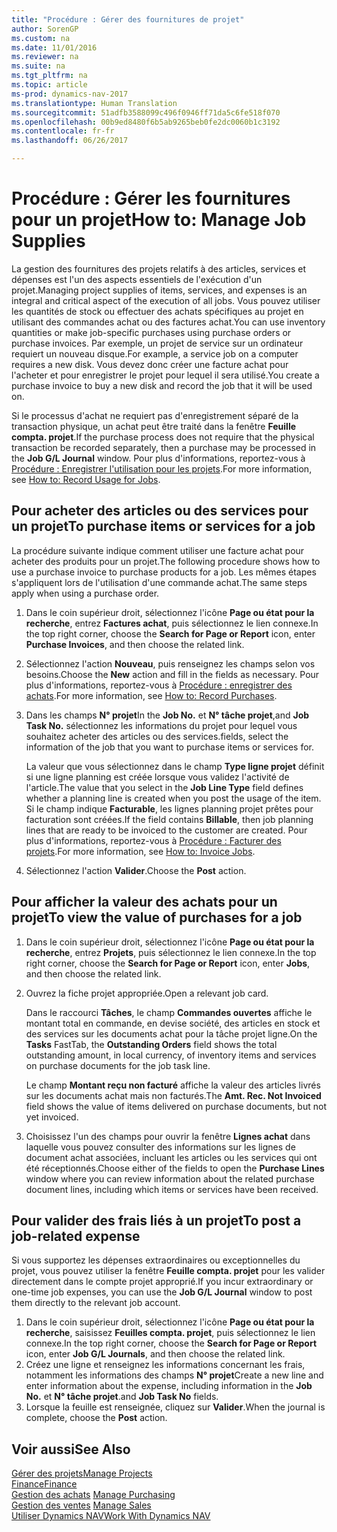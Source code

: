 ```yaml
---
title: "Procédure : Gérer des fournitures de projet"
author: SorenGP
ms.custom: na
ms.date: 11/01/2016
ms.reviewer: na
ms.suite: na
ms.tgt_pltfrm: na
ms.topic: article
ms-prod: dynamics-nav-2017
ms.translationtype: Human Translation
ms.sourcegitcommit: 51adfb3588099c496f0946ff71da5c6fe518f070
ms.openlocfilehash: 00b9ed8480f6b5ab9265beb0fe2dc0060b1c3192
ms.contentlocale: fr-fr
ms.lasthandoff: 06/26/2017

---
```


# <a name="how-to-manage-job-supplies"></a><span data-ttu-id="b69dd-102">Procédure : Gérer les fournitures pour un projet</span><span class="sxs-lookup"><span data-stu-id="b69dd-102">How to: Manage Job Supplies</span></span>
<span data-ttu-id="b69dd-103">La gestion des fournitures des projets relatifs à des articles, services et dépenses est l'un des aspects essentiels de l'exécution d'un projet.</span><span class="sxs-lookup"><span data-stu-id="b69dd-103">Managing project supplies of items, services, and expenses is an integral and critical aspect of the execution of all jobs.</span></span> <span data-ttu-id="b69dd-104">Vous pouvez utiliser les quantités de stock ou effectuer des achats spécifiques au projet en utilisant des commandes achat ou des factures achat.</span><span class="sxs-lookup"><span data-stu-id="b69dd-104">You can use inventory quantities or make job-specific purchases using purchase orders or purchase invoices.</span></span> <span data-ttu-id="b69dd-105">Par exemple, un projet de service sur un ordinateur requiert un nouveau disque.</span><span class="sxs-lookup"><span data-stu-id="b69dd-105">For example, a service job on a computer requires a new disk.</span></span> <span data-ttu-id="b69dd-106">Vous devez donc créer une facture achat pour l'acheter et pour enregistrer le projet pour lequel il sera utilisé.</span><span class="sxs-lookup"><span data-stu-id="b69dd-106">You create a purchase invoice to buy a new disk and record the job that it will be used on.</span></span>

<span data-ttu-id="b69dd-107">Si le processus d'achat ne requiert pas d'enregistrement séparé de la transaction physique, un achat peut être traité dans la fenêtre **Feuille compta. projet**.</span><span class="sxs-lookup"><span data-stu-id="b69dd-107">If the purchase process does not require that the physical transaction be recorded separately, then a purchase may be processed in the **Job G/L Journal** window.</span></span> <span data-ttu-id="b69dd-108">Pour plus d'informations, reportez-vous à [Procédure : Enregistrer l'utilisation pour les projets](projects-how-record-job-usage.md).</span><span class="sxs-lookup"><span data-stu-id="b69dd-108">For more information, see [How to: Record Usage for Jobs](projects-how-record-job-usage.md).</span></span>

## <a name="to-purchase-items-or-services-for-a-job"></a><span data-ttu-id="b69dd-109">Pour acheter des articles ou des services pour un projet</span><span class="sxs-lookup"><span data-stu-id="b69dd-109">To purchase items or services for a job</span></span>
<span data-ttu-id="b69dd-110">La procédure suivante indique comment utiliser une facture achat pour acheter des produits pour un projet.</span><span class="sxs-lookup"><span data-stu-id="b69dd-110">The following procedure shows how to use a purchase invoice to purchase products for a job.</span></span> <span data-ttu-id="b69dd-111">Les mêmes étapes s'appliquent lors de l'utilisation d'une commande achat.</span><span class="sxs-lookup"><span data-stu-id="b69dd-111">The same steps apply when using a purchase order.</span></span>  

1. <span data-ttu-id="b69dd-112">Dans le coin supérieur droit, sélectionnez l'icône **Page ou état pour la recherche**, entrez **Factures achat**, puis sélectionnez le lien connexe.</span><span class="sxs-lookup"><span data-stu-id="b69dd-112">In the top right corner, choose the **Search for Page or Report** icon, enter **Purchase Invoices**, and then choose the related link.</span></span>  
2. <span data-ttu-id="b69dd-113">Sélectionnez l'action **Nouveau**, puis renseignez les champs selon vos besoins.</span><span class="sxs-lookup"><span data-stu-id="b69dd-113">Choose the **New** action and fill in the fields as necessary.</span></span> <span data-ttu-id="b69dd-114">Pour plus d'informations, reportez-vous à [Procédure : enregistrer des achats](purchasing-how-record-purchases.md).</span><span class="sxs-lookup"><span data-stu-id="b69dd-114">For more information, see [How to: Record Purchases](purchasing-how-record-purchases.md).</span></span>
3. <span data-ttu-id="b69dd-115">Dans les champs **N° projet**</span><span class="sxs-lookup"><span data-stu-id="b69dd-115">In the **Job No.**</span></span> <span data-ttu-id="b69dd-116">et **N° tâche projet**,</span><span class="sxs-lookup"><span data-stu-id="b69dd-116">and **Job Task No.**</span></span> <span data-ttu-id="b69dd-117">sélectionnez les informations du projet pour lequel vous souhaitez acheter des articles ou des services.</span><span class="sxs-lookup"><span data-stu-id="b69dd-117">fields, select the information of the job that you want to purchase items or services for.</span></span>  

    <span data-ttu-id="b69dd-118">La valeur que vous sélectionnez dans le champ **Type ligne projet** définit si une ligne planning est créée lorsque vous validez l'activité de l'article.</span><span class="sxs-lookup"><span data-stu-id="b69dd-118">The value that you select in the **Job Line Type** field defines whether a planning line is created when you post the usage of the item.</span></span> <span data-ttu-id="b69dd-119">Si le champ indique **Facturable**, les lignes planning projet prêtes pour facturation sont créées.</span><span class="sxs-lookup"><span data-stu-id="b69dd-119">If the field contains **Billable**, then job planning lines that are ready to be invoiced to the customer are created.</span></span> <span data-ttu-id="b69dd-120">Pour plus d'informations, reportez-vous à [Procédure : Facturer des projets](projects-how-invoice-jobs.md).</span><span class="sxs-lookup"><span data-stu-id="b69dd-120">For more information, see [How to: Invoice Jobs](projects-how-invoice-jobs.md).</span></span>

4. <span data-ttu-id="b69dd-121">Sélectionnez l'action **Valider**.</span><span class="sxs-lookup"><span data-stu-id="b69dd-121">Choose the **Post** action.</span></span>

## <a name="to-view-the-value-of-purchases-for-a-job"></a><span data-ttu-id="b69dd-122">Pour afficher la valeur des achats pour un projet</span><span class="sxs-lookup"><span data-stu-id="b69dd-122">To view the value of purchases for a job</span></span>  

1. <span data-ttu-id="b69dd-123">Dans le coin supérieur droit, sélectionnez l'icône **Page ou état pour la recherche**, entrez **Projets**, puis sélectionnez le lien connexe.</span><span class="sxs-lookup"><span data-stu-id="b69dd-123">In the top right corner, choose the **Search for Page or Report** icon, enter **Jobs**, and then choose the related link.</span></span>
2. <span data-ttu-id="b69dd-124">Ouvrez la fiche projet appropriée.</span><span class="sxs-lookup"><span data-stu-id="b69dd-124">Open a relevant job card.</span></span>

    <span data-ttu-id="b69dd-125">Dans le raccourci **Tâches**, le champ **Commandes ouvertes** affiche le montant total en commande, en devise société, des articles en stock et des services sur les documents achat pour la tâche projet ligne.</span><span class="sxs-lookup"><span data-stu-id="b69dd-125">On the **Tasks** FastTab, the **Outstanding Orders** field shows the total outstanding amount, in local currency, of inventory items and services on purchase documents for the job task line.</span></span>  

    <span data-ttu-id="b69dd-126">Le champ **Montant reçu non facturé** affiche la valeur des articles livrés sur les documents achat mais non facturés.</span><span class="sxs-lookup"><span data-stu-id="b69dd-126">The **Amt. Rec. Not Invoiced** field shows the value of items delivered on purchase documents, but not yet invoiced.</span></span>  

3. <span data-ttu-id="b69dd-127">Choisissez l'un des champs pour ouvrir la fenêtre **Lignes achat** dans laquelle vous pouvez consulter des informations sur les lignes de document achat associées, incluant les articles ou les services qui ont été réceptionnés.</span><span class="sxs-lookup"><span data-stu-id="b69dd-127">Choose either of the fields to open the **Purchase Lines** window where you can review information about the related purchase document lines, including which items or services have been received.</span></span>

## <a name="to-post-a-job-related-expense"></a><span data-ttu-id="b69dd-128">Pour valider des frais liés à un projet</span><span class="sxs-lookup"><span data-stu-id="b69dd-128">To post a job-related expense</span></span>  
<span data-ttu-id="b69dd-129">Si vous supportez les dépenses extraordinaires ou exceptionnelles du projet, vous pouvez utiliser la fenêtre **Feuille compta. projet** pour les valider directement dans le compte projet approprié.</span><span class="sxs-lookup"><span data-stu-id="b69dd-129">If you incur extraordinary or one-time job expenses, you can use the **Job G/L Journal** window to post them directly to the relevant job account.</span></span>

1. <span data-ttu-id="b69dd-130">Dans le coin supérieur droit, sélectionnez l'icône **Page ou état pour la recherche**, saisissez **Feuilles compta. projet**, puis sélectionnez le lien connexe.</span><span class="sxs-lookup"><span data-stu-id="b69dd-130">In the top right corner, choose the **Search for Page or Report** icon, enter **Job G/L Journals**, and then choose the related link.</span></span>  
2. <span data-ttu-id="b69dd-131">Créez une ligne et renseignez les informations concernant les frais, notamment les informations des champs **N° projet**</span><span class="sxs-lookup"><span data-stu-id="b69dd-131">Create a new line and enter information about the expense, including information in the **Job No.**</span></span> <span data-ttu-id="b69dd-132">et **N° tâche projet**.</span><span class="sxs-lookup"><span data-stu-id="b69dd-132">and **Job Task No** fields.</span></span>  
3. <span data-ttu-id="b69dd-133">Lorsque la feuille est renseignée, cliquez sur **Valider**.</span><span class="sxs-lookup"><span data-stu-id="b69dd-133">When the journal is complete, choose the **Post** action.</span></span>


## <a name="see-also"></a><span data-ttu-id="b69dd-134">Voir aussi</span><span class="sxs-lookup"><span data-stu-id="b69dd-134">See Also</span></span>
[<span data-ttu-id="b69dd-135">Gérer des projets</span><span class="sxs-lookup"><span data-stu-id="b69dd-135">Manage Projects</span></span>](projects-manage-projects.md)  
[<span data-ttu-id="b69dd-136">Finance</span><span class="sxs-lookup"><span data-stu-id="b69dd-136">Finance</span></span>](finance-setup.md)  
<span data-ttu-id="b69dd-137">[Gestion des achats](purchasing-manage-purchasing.md)       </span><span class="sxs-lookup"><span data-stu-id="b69dd-137">[Manage Purchasing](purchasing-manage-purchasing.md)       </span></span>  
<span data-ttu-id="b69dd-138">[Gestion des ventes](sales-manage-sales.md)    </span><span class="sxs-lookup"><span data-stu-id="b69dd-138">[Manage Sales](sales-manage-sales.md)    </span></span>  
[<span data-ttu-id="b69dd-139">Utiliser Dynamics NAV</span><span class="sxs-lookup"><span data-stu-id="b69dd-139">Work With Dynamics NAV</span></span>](ui-work-product.md)  

